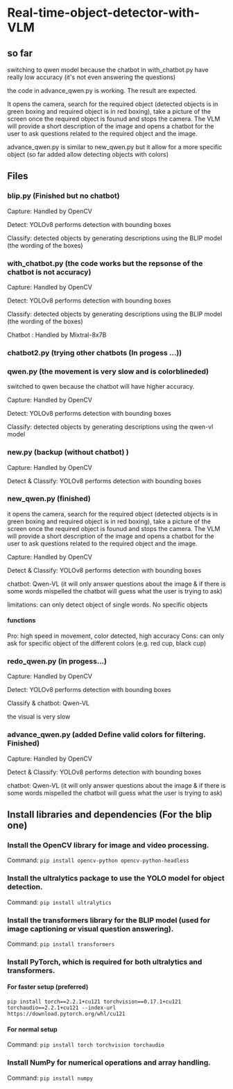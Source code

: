 # Real-time-object-detector-with-VLM

## so far
switching to qwen model because the chatbot in with_chatbot.py have really low accuracy (it's not even answering the questions)

the code in advance_qwen.py is working. The result are expected.

It opens the camera, search for the required object (detected objects is in green boxing and required object is in red boxing), take a picture of the screen once the required object is founud and stops the camera. The VLM will provide a short description of the image and opens a chatbot for the user to ask questions related to the required object and the image.

advance_qwen.py is similar to new_qwen.py but it allow for a more specific object (so far added allow detecting objects with colors)

## Files
### blip.py (Finished but no chatbot)
Capture: Handled by OpenCV

Detect: YOLOv8 performs detection with bounding boxes

Classify: detected objects by generating descriptions using the BLIP model (the wording of the boxes)

### with_chatbot.py (the code works but the repsonse of the chatbot is not accuracy)
Capture: Handled by OpenCV

Detect: YOLOv8 performs detection with bounding boxes

Classify: detected objects by generating descriptions using the BLIP model (the wording of the boxes)

Chatbot : Handled by Mixtral-8x7B

### chatbot2.py (trying other chatbots (In progess ...))

### qwen.py (the movement is very slow and is colorblineded)
switched to qwen because the chatbot will have higher accuracy.

Capture: Handled by OpenCV

Detect: YOLOv8 performs detection with bounding boxes

Classify: detected objects by generating descriptions using the qwen-vl model 

### new.py (backup (without chatbot) )
Capture: Handled by OpenCV

Detect & Classify: YOLOv8 performs detection with bounding boxes

### new_qwen.py (finished)
it opens the camera, search for the required object (detected objects is in green boxing and required object is in red boxing), take a picture of the screen once the required object is founud and stops the camera. The VLM will provide a short description of the image and opens a chatbot for the user to ask questions related to the required object and the image.

Capture: Handled by OpenCV

Detect & Classify: YOLOv8 performs detection with bounding boxes

chatbot: Qwen-VL (it will only answer questions about the image & if there is some words mispelled the chatbot will guess what the user is trying to ask)

limitations: can only detect object of single words. No specific objects

#### functions
Pro: high speed in movement, color detected, high accuracy
Cons: can only ask for specific object of the different colors (e.g. red cup, black cup)

### redo_qwen.py (in progess...)
Capture: Handled by OpenCV

Detect: YOLOv8 performs detection with bounding boxes

Classify & chatbot: Qwen-VL 

the visual is very slow

### advance_qwen.py (added Define valid colors for filtering. Finished)
Capture: Handled by OpenCV

Detect & Classify: YOLOv8 performs detection with bounding boxes

chatbot: Qwen-VL (it will only answer questions about the image & if there is some words mispelled the chatbot will guess what the user is trying to ask)




## Install libraries and dependencies (For the blip one)

### Install the OpenCV library for image and video processing.
Command: `pip install opencv-python opencv-python-headless`

### Install the ultralytics package to use the YOLO model for object detection.
Command: `pip install ultralytics`

### Install the transformers library for the BLIP model (used for image captioning or visual question answering).
Command: `pip install transformers`

### Install PyTorch, which is required for both ultralytics and transformers.
#### For faster setup (preferred)
`pip install torch==2.2.1+cu121 torchvision==0.17.1+cu121 torchaudio==2.2.1+cu121 --index-url https://download.pytorch.org/whl/cu121`

#### For normal setup
Command: `pip install torch torchvision torchaudio`

### Install NumPy for numerical operations and array handling.
Command: `pip install numpy`



